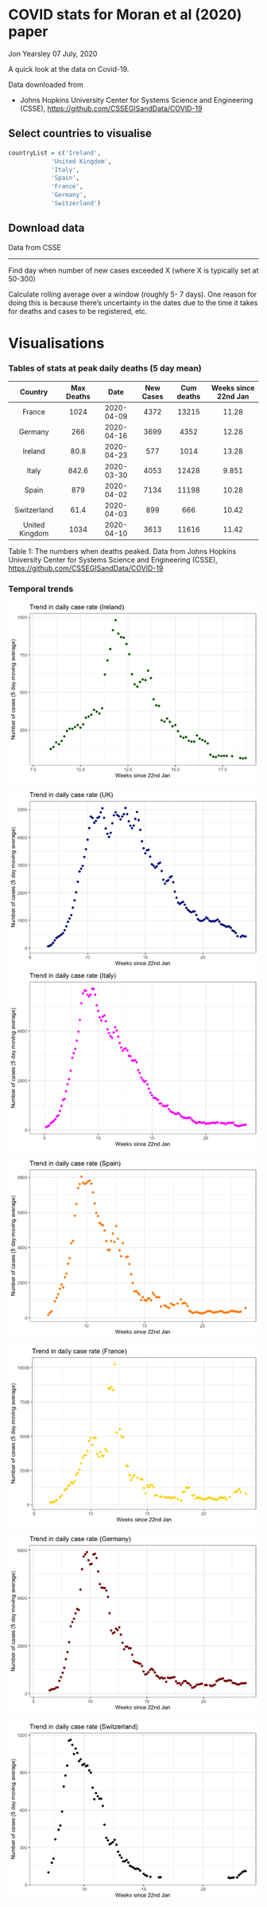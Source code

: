 COVID stats for Moran et al (2020) paper
================
Jon Yearsley
07 July, 2020

A quick look at the data on Covid-19.

Data downloaded from

  - Johns Hopkins University Center for Systems Science and Engineering
    (CSSE), <https://github.com/CSSEGISandData/COVID-19>

## Select countries to visualise

``` r
countryList = c('Ireland',
            'United Kingdom',
            'Italy',
            'Spain',
            'France',
            'Germany',
            'Switzerland')
```

## Download data

Data from CSSE

-----

Find day when number of new cases exceeded X (where X is typically set
at 50-300)

Calculate rolling average over a window (roughly 5- 7 days). One reason
for doing this is because there’s uncertainty in the dates due to the
time it takes for deaths and cases to be registered, etc.

# Visualisations

### Tables of stats at peak daily deaths (5 day mean)

|    Country     | Max Deaths |    Date    | New Cases | Cum deaths | Weeks since 22nd Jan |
| :------------: | :--------: | :--------: | :-------: | :--------: | :------------------: |
|     France     |    1024    | 2020-04-09 |   4372    |   13215    |        11.28         |
|    Germany     |    266     | 2020-04-16 |   3699    |    4352    |        12.28         |
|    Ireland     |    80.8    | 2020-04-23 |    577    |    1014    |        13.28         |
|     Italy      |   842.6    | 2020-03-30 |   4053    |   12428    |        9.851         |
|     Spain      |    879     | 2020-04-02 |   7134    |   11198    |        10.28         |
|  Switzerland   |    61.4    | 2020-04-03 |    899    |    666     |        10.42         |
| United Kingdom |    1034    | 2020-04-10 |   3613    |   11616    |        11.42         |

Table 1: The numbers when deaths peaked. Data from Johns Hopkins
University Center for Systems Science and Engineering (CSSE),
<https://github.com/CSSEGISandData/COVID-19>

### Temporal trends

![](README_files/figure-gfm/unnamed-chunk-6-1.png)<!-- -->

![](README_files/figure-gfm/unnamed-chunk-7-1.png)<!-- -->
![](README_files/figure-gfm/unnamed-chunk-8-1.png)<!-- -->

![](README_files/figure-gfm/unnamed-chunk-9-1.png)<!-- -->

![](README_files/figure-gfm/unnamed-chunk-10-1.png)<!-- -->

![](README_files/figure-gfm/unnamed-chunk-11-1.png)<!-- -->

![](README_files/figure-gfm/unnamed-chunk-12-1.png)<!-- -->
